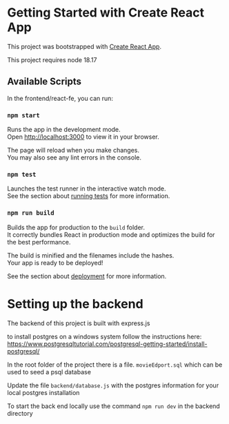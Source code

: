 # Getting Started with Create React App

This project was bootstrapped with [Create React App](https://github.com/facebook/create-react-app).

This project requires node 18.17 

## Available Scripts

In the frontend/react-fe, you can run:

### `npm start`

Runs the app in the development mode.\
Open [http://localhost:3000](http://localhost:3000) to view it in your browser.

The page will reload when you make changes.\
You may also see any lint errors in the console.

### `npm test`

Launches the test runner in the interactive watch mode.\
See the section about [running tests](https://facebook.github.io/create-react-app/docs/running-tests) for more information.

### `npm run build`

Builds the app for production to the `build` folder.\
It correctly bundles React in production mode and optimizes the build for the best performance.

The build is minified and the filenames include the hashes.\
Your app is ready to be deployed!

See the section about [deployment](https://facebook.github.io/create-react-app/docs/deployment) for more information.

# Setting up the backend

The backend of this project is built with express.js

to install postgres on a windows system follow the instructions here:
https://www.postgresqltutorial.com/postgresql-getting-started/install-postgresql/

In the root folder of the project there is a file. `movieEdport.sql` which can be used to seed a psql database

Update the file `backend/database.js` with the postgres information for your local postgres installation

To start the back end locally use the command `npm run dev` in the backend directory









